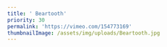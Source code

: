 ```yaml
---
title: ' Beartooth'
priority: 30
permalink: 'https://vimeo.com/154773169'
thumbnailImage: /assets/img/uploads/Beartooth.jpg
---
```


